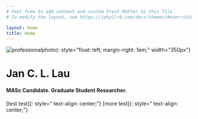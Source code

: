 ```yaml
---
# Feel free to add content and custom Front Matter to this file.
# To modify the layout, see https://jekyllrb.com/docs/themes/#overriding-theme-defaults

layout: home
title: Home
---
```

![professionalphoto](../assets/img/professionalphoto.jpg){: style="float: left; margin-right: 1em;" width="350px"}
# Jan C. L. Lau
#### MASc Candidate. Graduate Student Researcher.
[test test]{: style=" text-align: center;"}
[more test]{: style=" text-align: center;"}
